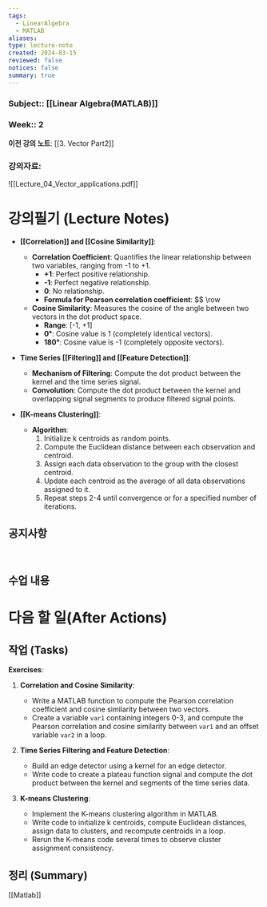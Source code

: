 ```yaml
---
tags:
  - LinearAlgebra
  - MATLAB
aliases: 
type: lecture-note
created: 2024-03-15
reviewed: false
notices: false
summary: true
---
```

### **Subject**:: [[Linear Algebra(MATLAB)]]
### **Week**:: 2

**이전 강의 노트**: [[3. Vector Part2]]

### 강의자료: 
![[Lecture_04_Vector_applications.pdf]]

# 강의필기 (Lecture Notes)

- **[[Correlation]] and [[Cosine Similarity]]**:
    
    - **Correlation Coefficient**: Quantifies the linear relationship between two variables, ranging from -1 to +1.
        - **+1**: Perfect positive relationship.
        - **-1**: Perfect negative relationship.
        - **0**: No relationship.
	    - **Formula for Pearson correlation coefficient**:
	    $$
	    \row 
    - **Cosine Similarity**: Measures the cosine of the angle between two vectors in the dot product space.
        - **Range**: [-1, +1]
        - **0°**: Cosine value is 1 (completely identical vectors).
        - **180°**: Cosine value is -1 (completely opposite vectors).
        
- **Time Series [[Filtering]] and [[Feature Detection]]**:
    
    - **Mechanism of Filtering**: Compute the dot product between the kernel and the time series signal.
    - **Convolution**: Compute the dot product between the kernel and overlapping signal segments to produce filtered signal points.
    
- **[[K-means Clustering]]**:
    
    - **Algorithm**:
        1. Initialize k centroids as random points.
        2. Compute the Euclidean distance between each observation and centroid.
        3. Assign each data observation to the group with the closest centroid.
        4. Update each centroid as the average of all data observations assigned to it.
        5. Repeat steps 2-4 until convergence or for a specified number of iterations.
## 공지사항
<br>



## 수업 내용


# 다음 할 일(After Actions)
## 작업 (Tasks)
**Exercises**:

1. **Correlation and Cosine Similarity**:
    
    - Write a MATLAB function to compute the Pearson correlation coefficient and cosine similarity between two vectors.
    - Create a variable `var1` containing integers 0-3, and compute the Pearson correlation and cosine similarity between `var1` and an offset variable `var2` in a loop.
2. **Time Series Filtering and Feature Detection**:
    
    - Build an edge detector using a kernel for an edge detector.
    - Write code to create a plateau function signal and compute the dot product between the kernel and segments of the time series data.
3. **K-means Clustering**:
    
    - Implement the K-means clustering algorithm in MATLAB.
    - Write code to initialize k centroids, compute Euclidean distances, assign data to clusters, and recompute centroids in a loop.
    - Rerun the K-means code several times to observe cluster assignment consistency.

## 정리 (Summary)
[[Matlab]]


